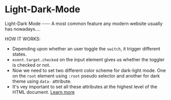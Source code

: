 # Light-Dark-Mode
Light-Dark Mode ---- A most common feature any modern website usually has nowadays....

HOW IT WORKS:
 * Depending upon whether an user toggle the `switch`, it trigger different states.
 * `event.target.checked` on the input element gives us whether the toggler is checked or not.
 * Now we need to set two different color scheme for dark-light mode. One on the `root` element using `:root`
   pseudo selector and another for dark theme using `data-` attribute.
 * It's vey important to set all these attributes at the highest level of the HTML document. [Learn more](https://developer.mozilla.org/en-US/docs/Web/API/Document/documentElement)
